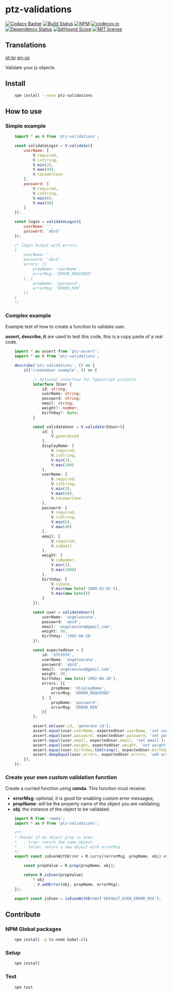 # ptz-validations

[![Codacy Badge](https://api.codacy.com/project/badge/Grade/068342fbeda7406681981883c0469928)](https://www.codacy.com/app/polutz/ptz-validations?utm_source=github.com&amp;utm_medium=referral&amp;utm_content=polutz/ptz-validations&amp;utm_campaign=Badge_Grade)
[![Build Status](https://travis-ci.org/polutz/ptz-validations.svg)](https://travis-ci.org/polutz/ptz-validations)
[![NPM](https://img.shields.io/npm/v/ptz-validations.svg)](https://www.npmjs.com/package/ptz-validations)
[![codecov.io](http://codecov.io/github/polutz/ptz-validations/coverage.svg)](http://codecov.io/github/polutz/ptz-validations)
[![Dependency Status](https://gemnasium.com/polutz/ptz-validations.svg)](https://gemnasium.com/polutz/ptz-validations)
[![bitHound Score](https://www.bithound.io/github/gotwarlost/istanbul/badges/score.svg)](https://www.bithound.io/github/polutz/ptz-validations)
[![MIT license](http://img.shields.io/badge/license-MIT-brightgreen.svg)](http://opensource.org/licenses/MIT)

## Translations
[pt-br](https://github.com/polutz/ptz-validations/blob/master/README.pt-br.md)
[en-us](https://github.com/polutz/ptz-validations/blob/master/README.md)

Validate your js objects.

## Install
```bash
    npm install --save ptz-validations
```

## How to use

### Simple example
```js
    import * as V from 'ptz-validations';

    const validateLogin = V.validate({
        userName: [
            V.required,
            V.isString,
            V.min(2),
            V.max(40),
            V.toLowerCase
        ],
        password: [
            V.required,
            V.isString,
            V.min(6),
            V.max(40)
        ]
    });

    const login = validateLogin({
        userName: '',
        password: 'abcd'
    });

    /* login Output with errors:
    {
        userName: '',
        password: 'abcd',
        errors: [{
            propName: 'userName',
            errorMsg: 'ERROR_REQUIRED'
        }, {
            propName: 'password',
            errorMsg: 'ERROR_MIN'
        }]
    }
    */
```

### Complex example
Example test of how to create a function to validate user.

**assert, describe, it** are used to test this code, this is a copy paste of a real code.
```typescript
    import * as assert from 'ptz-assert';
    import * as V from 'ptz-validations';

    describe('ptz-validations', () => {
        it('createUser example', () => {

            // Optional interface for Typescript projects
            interface IUser {
                id: string;
                userName: string;
                password: string;
                email: string;
                weight?: number;
                birthday?: Date;
            }

            const validateUser = V.validate<IUser>({
                id: [
                    V.generateId
                ],
                displayName: [
                    V.required,
                    V.isString,
                    V.min(2),
                    V.max(100)
                ],
                userName: [
                    V.required,
                    V.isString,
                    V.min(2),
                    V.max(40),
                    V.toLowerCase
                ],
                password: [
                    V.required,
                    V.isString,
                    V.min(6),
                    V.max(40)
                ],
                email: [
                    V.required,
                    V.isEmail
                ],
                weight: [
                    V.isNumber,
                    V.min(1),
                    V.max(1000)
                ],
                birthday: [
                    V.isDate,
                    V.min(new Date('1800-01-01')),
                    V.max(new Date())
                ]
            });

            const user = validateUser({
                userName: 'angeloocana',
                password: 'abcd',
                email: 'angeloocana@gmail.com',
                weight: 90,
                birthday: '1992-06-28'
            });

            const expectedUser = {
                id: 'hfk397d',
                userName: 'angeloocana',
                password: 'abcd',
                email: 'angeloocana@gmail.com',
                weight: 90,
                birthday: new Date('1992-06-28'),
                errors: [{
                    propName: 'displayName',
                    errorMsg: 'ERROR_REQUIRED'
                }, {
                    propName: 'password',
                    errorMsg: 'ERROR_MIN'
                }]
            };

            assert.ok(user.id, 'generate id');
            assert.equal(user.userName, expectedUser.userName, 'set userName');
            assert.equal(user.password, expectedUser.password, 'set password');
            assert.equal(user.email, expectedUser.email, 'set email');
            assert.equal(user.weight, expectedUser.weight, 'set weight');
            assert.equal(user.birthday.toString(), expectedUser.birthday.toString(), 'set birthday');
            assert.deepEqual(user.errors, expectedUser.errors, 'add errors');
        });
    });

```

### Create your own custom validation function

Create a curried function using **ramda**.
This function must receive:
- **errorMsg**: optional, it is good for enabling custom error messages;
- **propName**: will be the property name of the object you are validating;
- **obj**: the instance of the object to be validated.

```js
    import R from 'ramda';
    import * as V from 'ptz-validations';

    /**
    * Checks if an object prop is even:
    *   - true: return the same object
    *   - false: return a new object with errorMsg
    */
    export const isEvenWithError = R.curry((errorMsg, propName, obj) => {

        const propValue = R.prop(propName, obj);

        return R.isEven(propValue)
            ? obj
            : V.addError(obj, propName, errorMsg);
    });

    export const isEven = isEvenWithError('DEFAULT_EVEN_ERROR_MSG');
```

## Contribute

### NPM Global packages
```bash
    npm install -g ts-node babel-cli
```

### Setup
```bash
    npm install   
```

### Test
```bash
    npm test
```
